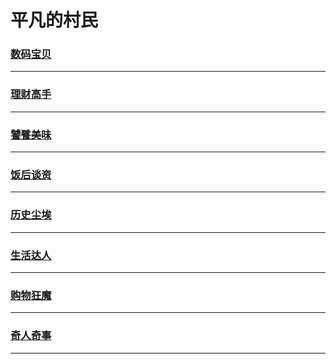 平凡的村民
==========

### [数码宝贝](digimon/index)

---

### [理财高手](economy/index)

---

### [饕餮美味](food/index)

---

### [饭后谈资](gossip/index)

---

### [历史尘埃](history/index)

---

### [生活达人](lifehacker/index)

---

### [购物狂魔](shopping/index)

---

### [奇人奇事](wonders/index)

---
